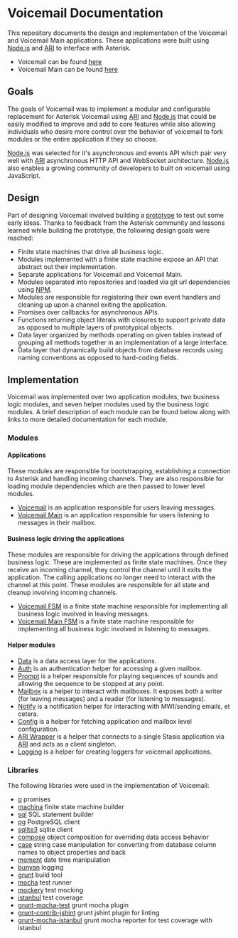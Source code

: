 # Voicemail Documentation

This repository documents the design and implementation of the Voicemail and Voicemail Main applications. These applications were built using [Node.js](http://nodejs.org/) and [ARI](https://wiki.asterisk.org/wiki/pages/viewpage.action?pageId=29395573) to interface with Asterisk.

- Voicemail can be found [here](https://github.com/asterisk/node-voicemail)
- Voicemail Main can be found [here](https://github.com/asterisk/node-voicemail-main)

## Goals

The goals of Voicemail was to implement a modular and configurable replacement for Asterisk Voicemail using [ARI](https://wiki.asterisk.org/wiki/pages/viewpage.action?pageId=29395573) and [Node.js](http://nodejs.org/) that could be easily modified to improve and add to core features while also allowing individuals who desire more control over the behavior of voicemail to fork modules or the entire application if they so choose.

[Node.js](http://nodejs.org/) was selected for it's asynchronous and events API which pair very well with [ARI](https://wiki.asterisk.org/wiki/pages/viewpage.action?pageId=29395573) asynchronous HTTP API and WebSocket architecture. [Node.js](http://nodejs.org/) also enables a growing community of developers to built on voicemail using JavaScript.

## Design

Part of designing Voicemail involved building a [prototype](https://github.com/asterisk/node-voicemail-js) to test out some early ideas. Thanks to feedback from the Asterisk community and lessons learned while building the prototype, the following design goals were reached:

- Finite state machines that drive all business logic.
- Modules implemented with a finite state machine expose an API that abstract out their implementation.
- Separate applications for Voicemail and Voicemail Main.
- Modules separated into repositories and loaded via git url dependencies using [NPM](https://www.npmjs.org/).
- Modules are responsible for registering their own event handlers and cleaning up upon a channel exiting the application.
- Promises over callbacks for asynchronous APIs.
- Functions returning object literals with closures to support private data as opposed to multiple layers of prototypical objects.
- Data layer organized by methods operating on given tables instead of grouping all methods together in an implementation of a large interface.
- Data layer that dynamically build objects from database records using naming conventions as opposed to hard-coding fields.

## Implementation

Voicemail was implemented over two application modules, two business logic modules, and seven helper modules used by the business logic modules. A brief description of each module can be found below along with links to more detailed documentation for each module.

### Modules

#### Applications

These modules are responsible for bootstrapping, establishing a connection to Asterisk and handling incoming channels. They are also responsible for loading module dependencies which are then passed to lower level modules.

- [Voicemail](voicemail.md) is an application responsible for users leaving messages.
- [Voicemail Main](voicemail-main.md) is an application responsible for users listening to messages in their mailbox.

#### Business logic driving the applications

These modules are responsible for driving the applications through defined business logic. These are implemented as finite state machines. Once they receive an incoming channel, they control the channel until it exits the application. The calling applications no longer need to interact with the channel at this point. These modules are responsible for all state and cleanup involving incoming channels.

- [Voicemail FSM](voicemail-fsm.md) is a finite state machine responsible for implementing all business logic involved in leaving messages.
- [Voicemail Main FSM](voicemail-main-fsm.md) is a finite state machine responsible for implementing all business logic involved in listening to messages.

#### Helper modules

- [Data](data.md) is a data access layer for the applications.
- [Auth](auth.md) is an authentication helper for accessing a given mailbox.
- [Prompt](prompt.md) is a helper responsible for playing sequences of sounds and allowing the sequence to be stopped at any point.
- [Mailbox](mailbox.md) is a helper to interact with mailboxes. It exposes both a writer (for leaving messages) and a reader (for listening to messages).
- [Notify](notify.md) is a notification helper for interacting with MWI/sending emails, et cetera.
- [Config](config.md) is a helper for fetching application and mailbox level configuration.
- [ARI Wrapper](ari.md) is a helper that connects to a single Stasis application via [ARI](https://wiki.asterisk.org/wiki/pages/viewpage.action?pageId=29395573) and acts as a client singleton.
- [Logging](logging.md) is a helper for creating loggers for voicemail applications.

### Libraries

The following libraries were used in the implementation of Voicemail:

- [q](https://github.com/kriskowal/q) promises
- [machina](https://github.com/ifandelse/machina.js) finite state machine builder
- [sql](https://github.com/brianc/node-sql) SQL statement builder
- [pg](https://github.com/brianc/node-postgres) PostgreSQL client
- [sqlite3](https://github.com/mapbox/node-sqlite3) sqlite client
- [compose](https://github.com/kriszyp/compose) object composition for overriding data access behavior
- [case](https://github.com/nbubna/Case) string case manipulation for converting from database column names to object properties and back
- [moment](https://github.com/moment/moment) date time manipulation
- [bunyan](https://github.com/trentm/node-bunyan) logging
- [grunt](https://github.com/gruntjs/grunt) build tool
- [mocha](https://github.com/mochajs/mocha) test runner
- [mockery](https://github.com/mfncooper/mockery) test mocking
- [istanbul](https://github.com/gotwarlost/istanbul) test coverage
- [grunt-mocha-test](https://github.com/pghalliday/grunt-mocha-test) grunt mocha plugin
- [grunt-contrib-jshint](https://github.com/gruntjs/grunt-contrib-jshint) grunt jshint plugin for linting
- [grunt-mocha-istanbul](https://github.com/pocesar/grunt-mocha-istanbul) grunt mocha reporter for test coverage with istanbul
